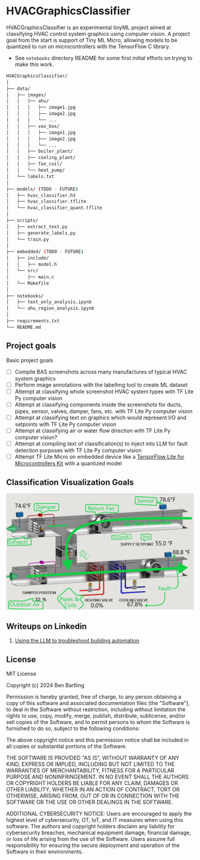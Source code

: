 # HVACGraphicsClassifier
HVACGraphicsClassifier is an experimental tinyML project aimed at classifying HVAC control system graphics using computer vision. A project goal from the start is support of Tiny ML Micro, allowing models to be quantized to run on microcontrollers with the TensorFlow C library.

* See `notebooks` directory README for some first initial efforts on trying to make this work.

```bash
HVACGraphicsClassifier/
│
├── data/
│   ├── images/
│   │   ├── ahu/
│   │   │   ├── image1.jpg
│   │   │   ├── image2.jpg
│   │   │   └── ...
│   │   ├── vav_box/
│   │   │   ├── image1.jpg
│   │   │   ├── image2.jpg
│   │   │   └── ...
│   │   ├── boiler_plant/
│   │   ├── cooling_plant/
│   │   ├── fan_coil/
│   │   └── heat_pump/
│   └── labels.txt
│
├── models/ (TODO - FUTURE)
│   ├── hvac_classifier.h5
│   ├── hvac_classifier.tflite
│   └── hvac_classifier_quant.tflite
│
├── scripts/
│   ├── extract_text.py
│   ├── generate_labels.py
│   └── train.py
│
├── embedded/ (TODO - FUTURE)
│   ├── include/
│   │   ├── model.h
│   └── src/
│       ├── main.c
│   └── Makefile
│
├── notebooks/
│   ├── text_only_analysis.ipynb
│   └── ahu_region_analysis.ipynb
│
├── requirements.txt
└── README.md
```

## Project goals
Basic project goals
 - [ ] Compile BAS screenshots across many manufactures of typical HVAC system graphics
 - [ ] Perform image annotations with the labelImg tool to create ML dataset
 - [ ] Attempt at classifying whole screenshot HVAC system types with TF Lite Py computer vision
 - [ ] Attempt at classifying components inside the screenshots for ducts, pipes, sensor, valves, damper, fans, etc. with TF Lite Py computer vision
 - [ ] Attempt at classifying text on graphics which would represent I/O and setpoints with TF Lite Py computer vision
 - [ ] Attempt at classifying air or water flow direction with TF Lite Py computer vision?
 - [ ] Attempt at compiling text of classification(s) to inject into LLM for fault detection purposes with TF Lite Py computer vision
 - [ ] Attempt TF Lite Micro on embedded device like a [TensorFlow Lite for Microcontrollers Kit](https://www.adafruit.com/product/4317) with a quantized model

## Classification Visualization Goals
 ![Alt text](/image.JPG)

## Writeups on Linkedin
1. [Using the LLM to troubleshoot building automation](https://www.linkedin.com/posts/ben-bartling-510a0961_artificialintelligence-machinelearning-lexfridmanpodcast-activity-7200568805360615425-lVj9?utm_source=share&utm_medium=member_desktop)

## License
MIT License

Copyright (c) 2024 Ben Bartling

Permission is hereby granted, free of charge, to any person obtaining a copy of this software and associated documentation files (the "Software"), to deal in the Software without restriction, including without limitation the rights to use, copy, modify, merge, publish, distribute, sublicense, and/or sell copies of the Software, and to permit persons to whom the Software is furnished to do so, subject to the following conditions:

The above copyright notice and this permission notice shall be included in all copies or substantial portions of the Software.

THE SOFTWARE IS PROVIDED "AS IS", WITHOUT WARRANTY OF ANY KIND, EXPRESS OR IMPLIED, INCLUDING BUT NOT LIMITED TO THE WARRANTIES OF MERCHANTABILITY, FITNESS FOR A PARTICULAR PURPOSE AND NONINFRINGEMENT. IN NO EVENT SHALL THE AUTHORS OR COPYRIGHT HOLDERS BE LIABLE FOR ANY CLAIM, DAMAGES OR OTHER LIABILITY, WHETHER IN AN ACTION OF CONTRACT, TORT OR OTHERWISE, ARISING FROM, OUT OF OR IN CONNECTION WITH THE SOFTWARE OR THE USE OR OTHER DEALINGS IN THE SOFTWARE.

ADDITIONAL CYBERSECURITY NOTICE: Users are encouraged to apply the highest level of cybersecurity, OT, IoT, and IT measures when using this software. The authors and copyright holders disclaim any liability for cybersecurity breaches, mechanical equipment damage, financial damage, or loss of life arising from the use of the Software. Users assume full responsibility for ensuring the secure deployment and operation of the Software in their environments.